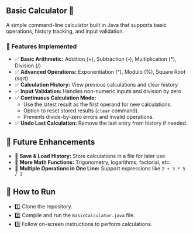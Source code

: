 ## Basic Calculator 🧮
A simple command-line calculator built in Java that supports basic operations, 
history tracking, and input validation.

### 📌 Features Implemented
- ✅ **Basic Arithmetic:** Addition (+), Subtraction (-), Multiplication (*), Division (/)
- ✅ **Advanced Operations:** Exponentiation (^), Modulo (%), Square Root (sqrt)
- ✅ **Calculation History:** View previous calculations and clear history
- ✅ **Input Validation:** Handles non-numeric inputs and division by zero
- ✅ **Continuous Calculation Mode:**
  - Use the latest result as the first operand for new calculations.
  - Option to reset stored results (`clear` command).
  - Prevents divide-by-zero errors and invalid operations.
- ✅ **Undo Last Calculation:** Remove the last entry from history if needed.

## 🔹 Future Enhancements

- 🚀 **Save & Load History:** Store calculations in a file for later use
- 🚀 **More Math Functions:** Trigonometry, logarithms, factorial, etc.
- 🚀 **Multiple Operations in One Line:** Support expressions like `2 + 3 * 5 / 2`

## 🚀 How to Run

- 1️⃣ Clone the repository.
- 2️⃣ Compile and run the `BasicCalculator.java` file.
- 3️⃣ Follow on-screen instructions to perform calculations.